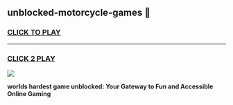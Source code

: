 
## unblocked-motorcycle-games 👋
<h3>
<a href="https://premium.freeplayer.one?title=unblocked-motorcycle-games&ref=14F">CLICK TO PLAY</a></h3>
<hr>

<h3>
<a href="https://premium.freeplayer.one?title=unblocked-motorcycle-games&ref=14F">CLICK 2 PLAY</a>
  
</h3>

<a href="https://premium.freeplayer.one?title=unblocked-motorcycle-games&ref=12F/"><img src="https://clearcache.store/games.png"></a>


**worlds hardest game unblocked: Your Gateway to Fun and Accessible Online Gaming**
